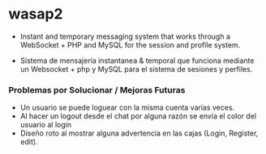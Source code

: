 # wasap2
- Instant and temporary messaging system that works through a WebSocket + PHP and MySQL for the session and profile system.

- Sistema de mensajeria instantanea & temporal que funciona mediante un Websocket + php y MySQL para el sistema de sesiones y perfiles.

### Problemas por Solucionar / Mejoras Futuras
- Un usuario se puede loguear con la misma cuenta varias veces.
- Al hacer un logout desde el chat por alguna razón se envía el color del usuario al login
- Diseño roto al mostrar alguna advertencia en las cajas (Login, Register, edit).
